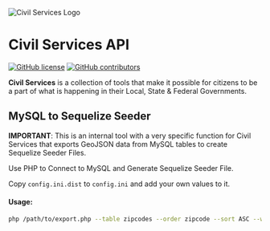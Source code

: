 ![Civil Services Logo](https://cdn.civil.services/common/github-logo.png "Civil Services Logo")

Civil Services API
===

[![GitHub license](https://img.shields.io/badge/license-MIT-blue.svg?style=flat)](https://raw.githubusercontent.com/CivilServiceUSA/mysql-to-sequelize-seeder/master/LICENSE) [![GitHub contributors](https://img.shields.io/github/contributors/CivilServiceUSA/mysql-to-sequelize-seeder.svg)](https://github.com/CivilServiceUSA/mysql-to-sequelize-seeder/graphs/contributors)

__Civil Services__ is a collection of tools that make it possible for citizens to be a part of what is happening in their Local, State & Federal Governments.


MySQL to Sequelize Seeder
---

__IMPORTANT__:  This is an internal tool with a very specific function for Civil Services that exports GeoJSON data from MySQL tables to create Sequelize Seeder Files.

Use PHP to Connect to MySQL and Generate Sequelize Seeder File.

Copy `config.ini.dist` to `config.ini` and add your own values to it.

#### Usage:

```bash
php /path/to/export.php --table zipcodes --order zipcode --sort ASC --where "zipcode like '99%'" --output "/path/to/app/seeders/20170301000000-shape-zipcode-99-seeder.js"
```

